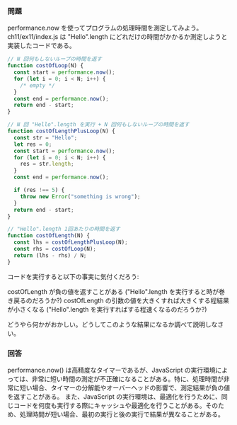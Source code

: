 ### 問題

performance.now を使ってプログラムの処理時間を測定してみよう。
ch11/ex11/index.js は "Hello".length にどれだけの時間がかかるか測定しようと実装したコードである。

```javascript
// N 回何もしないループの時間を返す
function costOfLoop(N) {
  const start = performance.now();
  for (let i = 0; i < N; i++) {
    /* empty */
  }
  const end = performance.now();
  return end - start;
}

// N 回 "Hello".length を実行 + N 回何もしないループの時間を返す
function costOfLengthPlusLoop(N) {
  const str = "Hello";
  let res = 0;
  const start = performance.now();
  for (let i = 0; i < N; i++) {
    res = str.length;
  }
  const end = performance.now();

  if (res !== 5) {
    throw new Error("something is wrong");
  }
  return end - start;
}

// "Hello".length 1回あたりの時間を返す
function costOfLength(N) {
  const lhs = costOfLengthPlusLoop(N);
  const rhs = costOfLoop(N);
  return (lhs - rhs) / N;
}
```

コードを実行すると以下の事実に気付くだろう:

costOfLength が負の値を返すことがある ("Hello".length を実行すると時が巻き戻るのだろうか?)
costOfLength の引数の値を大きくすれば大きくする程結果が小さくなる ("Hello".length を実行すればする程速くなるのだろうか?)

どうやら何かがおかしい。どうしてこのような結果になるか調べて説明しなさい。

### 回答

performance.now() は高精度なタイマーであるが、JavaScript の実行環境によっては、非常に短い時間の測定が不正確になることがある。特に、処理時間が非常に短い場合、タイマーの分解能やオーバーヘッドの影響で、測定結果が負の値を返すことがある。
また、JavaScript の実行環境は、最適化を行うために、同じコードを何度も実行する際にキャッシュや最適化を行うことがある。そのため、処理時間が短い場合、最初の実行と後の実行で結果が異なることがある。
